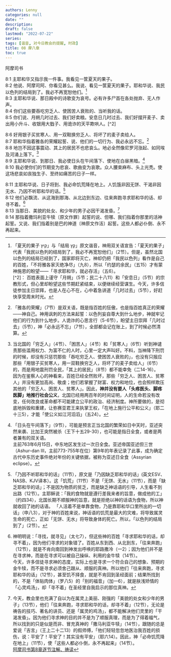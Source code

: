 ```yaml
---
authors: Lenny
categories: null
date: ""
description: 
draft: false
lastmod: "2022-07-22"
series:
tags: [谐音, 对今日教会的提醒, 时政]
title: 08 摩八章
toc: true
---
```

阿摩司书
<!--more-->

8:1 主耶和华又指示我一件事。我看见一筐夏天的果子。  
8:2 他说、阿摩司阿、你看见甚么。我说、看见一筐夏天的果子。耶和华说、我民以色列的结局到了。我必不再宽恕他们。[^1]  
8:3 主耶和华说、那日殿中的诗歌变为哀号。必有许多尸首在各处抛弃、无人作声。  
8:4 你们这些要吞吃穷乏人、使困苦人衰败的、当听我的话。  
8:5 你们说、月朔几时过去、我们好卖粮。安息日几时过去、我们好摆开麦子、卖出用小升斗、收银用大戥子、用诡诈的天平欺哄人。[^2]  

8:6 好用银子买贫寒人、用一双鞋换穷乏人、将坏了的麦子卖给人。  
8:7 耶和华指着雅各的荣耀起誓、说、他们的一切行为、我必永远不忘。[^3]  
8:8 地岂不因这事震动、其上的居民不也悲哀么。地必全然像尼罗河涨起、如同埃及河涌上落下。[^4]  
8:9 主耶和华说、到那日、我必使日头在午间落下、使地在白昼黑暗。[^5]  
8:10 我必使你们的节期变为悲哀、歌曲变为哀歌。众人腰束麻布、头上光秃。使这场悲哀如丧独生子、至终如痛苦的日子一样。  

8:11 主耶和华说、日子将到、我必命饥荒降在地上。人饥饿非因无饼、干渴非因无水、乃因不听耶和华的话。[^6]  
8:12 他们必飘流、从这海到那海、从北边到东边、往来奔跑寻求耶和华的话、却寻不着。[^7]  
8:13 当那日、美貌的处女、和少年的男子必因干渴发昏。[^8]  
8:14 那指着撒玛利亚牛犊〔原文作罪〕起誓的说、但哪、我们指着你那里的活神起誓。又说、我们指着别是巴的神道〔神原文作活〕起誓。这些人都必仆倒、永不再起来。  

[^1]: 「夏天的果子 קַיִץ」与「结局 קֵץ」原文谐音，神用双关语宣告：「夏天的果子」代表「我民以色列的结局到了，我必不再宽恕他们」（2节）。但是，虽然北国以色列的结局已经到了，国家即将灭亡，神却仍把「我民以色列」看作是自己的百姓，「不将雅各家灭绝净尽」（九8），所以「约瑟的余民」（五15）才有蒙神施恩的盼望——「寻求耶和华，就必存活」（五6）。  
[^2]： 百姓表面上谨守「月朔」（5节；民二十八11）和「安息日」（5节）的宗教形式，但心里却盼望这些节期赶紧结束，以便继续经营谋生。今天，许多信徒参加主日崇拜，也是人在心不在，心中着急讲道「几时过去」（5节），好赶快享受周末时光。  
[^3]: 「雅各的荣耀」（7节）是双关语，既是指百姓的狂傲，也是指百姓真正的荣耀——神自己。神用讽刺的方法来起誓：以色列妄自尊大到什么地步，神就牢记他们的行为到什么地步。人诡诈的心思言行（5-6节），盼望主日崇拜「几时过去」（5节），神「必永远不忘」（7节），全部都会记在账上，到了时候必然清算。  
[^4]: 当北国的「穷乏人」（4节）、「困苦人」（4节）和「贫寒人」（6节）听到神谴责那些滥用权力、为富不仁的人时，心里一定大声叫好。不料，当神降下刑罚的时候，却没有只惩罚那些「吞吃穷乏人、使困苦人衰败的」，也没有只报应那些「用银子买贫寒人，用一双鞋换穷乏人，将坏了的麦子卖给人」（6节）的，而是用地震刑罚全民，「其上的居民」（8节）都不能幸免（二14-16）。  
因为在鉴察人心的神看来，百姓已经全然败坏，那些「穷乏人、困苦人、贫寒人」并没有更加高尚、敬虔；他们若掌握了财富、权力和地位，也会照样欺压其他的「穷乏人、困苦人、贫寒人」。因此，**神并没有要人「头疼医头、脚疼医脚」地推行社会公义**，北国已经用两百年的时间证明，人的生命若没有改变，任何改良或革命都不可能建立公平的政治、经济制度。神所要做的，是彻底地拆毁和重建，让弥赛亚君王来执掌王权，「在地上施行公平和公义」（耶二十三5），才能「使公义如江河滔滔」（五24）。  
[^5]: 「日头在午间落下」（9节），可能是预言正当北国的繁荣如日中天时，亚述突然来袭、比加王突然被杀（王下十五29-30），也可能是指日全食，或者是两者兼有的双关语。  
主前763年6月15日，中东地区发生过一次日全食。亚述帝国亚述但三世（Ashur-dan III，主前773-755年在位）第9年的年表记录了此事，成为确定古代中东历史事件绝对年份的关键依据，被称为亚述日全食（Assyrian eclipse）。
[^6]: 「乃因不听耶和华的话」（11节），原文是「乃因缺乏耶和华的话」(英文ESV、NASB、KJV译本）。这「饥荒」（11节）不是「无饼、无水」（11节），而是「缺乏耶和华的话」；不是因为物质的贫乏，而是缺乏神话语的引导，人生看不到出路（12节）。主耶稣说：「我的食物就是遵行差我来者的旨意，做成他的工」（约四34），北国长期不顺服神的旨意，就是拒绝以神的话语为食物，所以神就收回了祂的话语。
「人活着不是单靠食物，乃是靠耶和华口里所出的一切话」（申八3），对于神的百姓来说，神话语的饥荒是最大的灾难，将导致属灵生命的死亡，正如「无饼、无水」将导致身体的死亡。所以，「以色列的结局到了」（2节）。  
[^7]: 神明明说：「寻找，就寻见」（太七7），但这些神的百姓「寻求耶和华的话，却寻不着」，因为他们寻求的对象错了。百姓从东到西、从北到东，「往来奔跑」（12节），就是不肯向南回到神发出呼唤的耶路撒冷（一2）；因为他们并不是在寻求神，而是在寻求可以被自己操纵、利用的金牛犊（14节）。  
今天，许多信徒寻求神的态度，实际上也是寻求一个符合自己的想象、预期的金牛犊，而不是寻求必须舍己跟从、顺服的真神。所以他们「往来奔跑，寻求耶和华的话」（12节），甚至饥不择食，就是不肯回到圣经面前；结果所找到的，不是「体贴肉体」（罗八5）的「别的福音」（加一6），就是肤浅矫情的「心灵鸡汤」，却「寻不着」在圣经里自我启示的那位真神。  
[^8]: 今天，教会里也充满了自以为在属灵上美丽、刚强的「美貌的处女和少年的男子」（13节），他们「往来奔跑，寻求耶和华的话，却寻不着」（12节），无论是祷告的技巧、著名的讲员、还是「属灵的鸡汤」，都不能解决他们灵里的「干渴发昏」。因为他们寻求神的目的并不是为了顺服真理，而是为了得着福气，所以找到的只是似是而非、冒充真神的「撒马利亚牛犊」（14节），跟随的总是爱说「吉言」（王上二十二13）的假师傅，「他们轻轻忽忽地医治我百姓的损伤，说：平安了！平安了！其实没有平安」（耶六14）。因此，神「必命饥荒降在地上」（11节），使「这些人都必仆倒，永不再起来」（14节）。  
[阿摩司书第8章逐节注解、祷读](https://cmcbiblereading.com/2016/10/06/%e9%98%bf%e6%91%a9%e5%8f%b8%e4%b9%a6%e7%ac%ac8%e7%ab%a0%e9%80%90%e8%8a%82%e6%b3%a8%e8%a7%a3%e3%80%81%e7%a5%b7%e8%af%bb/)